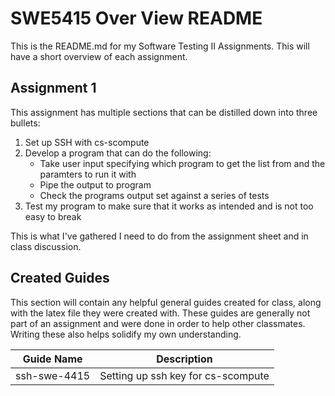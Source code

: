 # SWE5415 Over View README

This is the README.md for my Software Testing II Assignments.  This will have a short overview of each assignment.

## Assignment 1

This assignment has multiple sections that can be distilled down into three bullets:
1. Set up SSH with cs-scompute
2. Develop a program that can do the following:
   * Take user input specifying which program to get the list from and the paramters to run it with
   * Pipe the output to program
   * Check the programs output set against a series of tests
3. Test my program to make sure that it works as intended and is not too easy to break 

This is what I've gathered I need to do from the assignment sheet and in class discussion.

## Created Guides

This section will contain any helpful general guides created for class, along with the latex file they were created with. These guides are generally not part of an assignment and were done in order to help other classmates. Writing these also helps solidify my own understanding.

Guide Name   | Description
------------ | -----------
ssh-swe-4415 | Setting up ssh key for cs-scompute